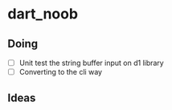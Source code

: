 # dart_noob

## Doing

- [ ] Unit test the string buffer input on d1 library
- [ ] Converting to the cli way

## Ideas
